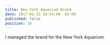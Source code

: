 ```yaml
---
title: New York Aquarium Brand
date: 2017-01-15 16:54:00 -05:00
published: false
position: 14
---
```


I managed the brand for the New York Aquarium.